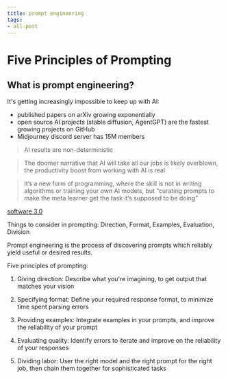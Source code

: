 ```yaml
---
title: prompt engineering
tags:
- all-post
---
```


# Five Principles of Prompting

## What is prompt engineering?

It's getting increasingly impossible to keep up with AI:

- published papers on arXiv growing exponentially
- open source AI projects (stable diffusion, AgentGPT) are the fastest growing projects on GitHub
- Midjourney discord server has 15M members

> AI results are non-deterministic

> The doomer narrative that AI will take all our jobs is likely overblown, the productivity boost from working with AI is real

> It’s a new form of programming, where the skill is not in writing algorithms or training your own AI models, but “curating prompts to make the meta learner get the task it’s supposed to be doing”

[software 3.0](https://twitter.com/karpathy/status/1273786314140160001?s=20)

Things to consider in prompting: Direction, Format, Examples, Evaluation, Division

Prompt engineering is the process of discovering prompts which reliably yield useful or desired results.

Five principles of prompting:

1. Giving direction: Describe what you're imagining, to get output that matches your vision

2. Specifying format: Define your required response format, to minimize time spent parsing errors

3. Providing examples: Integrate examples in your prompts, and improve the reliability of your prompt

4. Evaluating quality: Identify errors to iterate and improve on the reliability of your responses

5. Dividing labor: User the right model and the right prompt for the right job, then chain them together for sophisticated tasks


